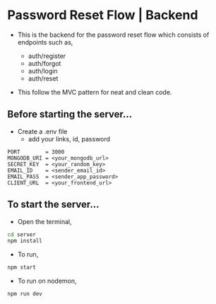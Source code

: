 # Password Reset Flow | Backend

- This is the backend for the password reset flow which consists of endpoints such as,

  - auth/register
  - auth/forgot
  - auth/login
  - auth/reset

- This follow the MVC pattern for neat and clean code.

## Before starting the server...

- Create a .env file
  - add your links, id, password

```plaintext
PORT        = 3000
MONGODB_URI = <your_mongodb_url>
SECRET_KEY  = <your_random_key>
EMAIL_ID    = <sender_email_id>
EMAIL_PASS  = <sender_app_password>
CLIENT_URL  = <your_frontend_url>
```

## To start the server...

- Open the terminal,

```bash
cd server
npm install
```

- To run,

```bash
npm start
```

- To run on nodemon,

```bash
npm run dev
```
